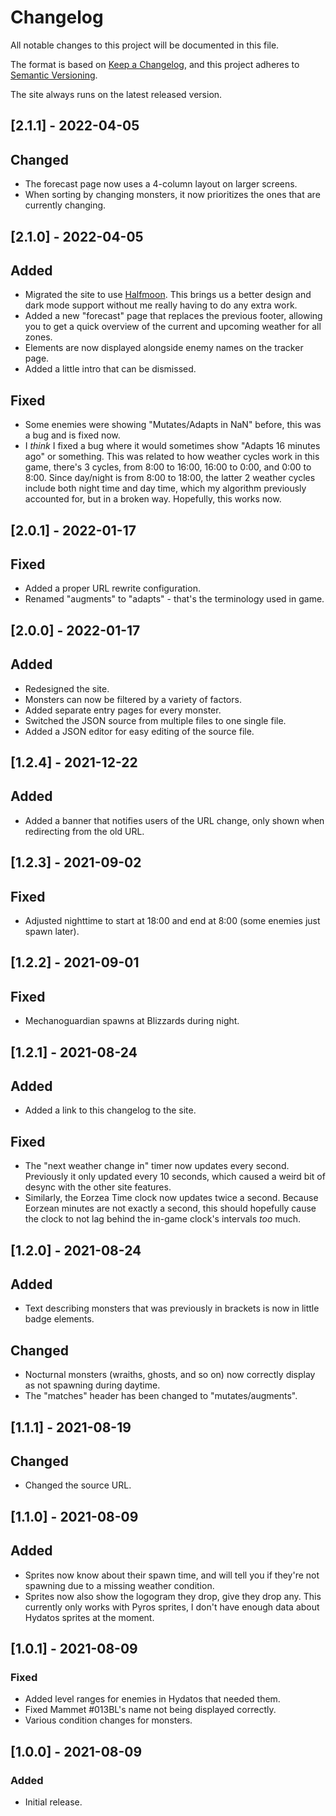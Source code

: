 # Changelog

All notable changes to this project will be documented in this file.

The format is based on [Keep a Changelog](https://keepachangelog.com/en/1.0.0/), and this project adheres
to [Semantic Versioning](https://semver.org/spec/v2.0.0.html).

The site always runs on the latest released version.

## [2.1.1] - 2022-04-05

## Changed

- The forecast page now uses a 4-column layout on larger screens.
- When sorting by changing monsters, it now prioritizes the ones that are currently changing.

## [2.1.0] - 2022-04-05

## Added

- Migrated the site to use [Halfmoon](https://gethalfmoon.com). This brings us a better
  design and dark mode support without me really having to do any extra work.
- Added a new "forecast" page that replaces the previous footer, allowing you to get a
  quick overview of the current and upcoming weather for all zones.
- Elements are now displayed alongside enemy names on the tracker page.
- Added a little intro that can be dismissed.

## Fixed

- Some enemies were showing "Mutates/Adapts in NaN" before, this was a bug and is fixed now.
- I _think_ I fixed a bug where it would sometimes show "Adapts 16 minutes ago" or something.
  This was related to how weather cycles work in this game, there's 3 cycles, from 8:00 to 16:00,
  16:00 to 0:00, and 0:00 to 8:00. Since day/night is from 8:00 to 18:00, the latter 2 weather cycles
  include both night time and day time, which my algorithm previously accounted for, but in a broken
  way. Hopefully, this works now.

## [2.0.1] - 2022-01-17

## Fixed

- Added a proper URL rewrite configuration.
- Renamed "augments" to "adapts" - that's the terminology used in game.

## [2.0.0] - 2022-01-17

## Added

- Redesigned the site.
- Monsters can now be filtered by a variety of factors.
- Added separate entry pages for every monster.
- Switched the JSON source from multiple files to one single file.
- Added a JSON editor for easy editing of the source file.

## [1.2.4] - 2021-12-22

## Added

- Added a banner that notifies users of the URL change, only shown when redirecting from the old URL.

## [1.2.3] - 2021-09-02

## Fixed

- Adjusted nighttime to start at 18:00 and end at 8:00 (some enemies just spawn later).

## [1.2.2] - 2021-09-01

## Fixed

- Mechanoguardian spawns at Blizzards during night.

## [1.2.1] - 2021-08-24

## Added

- Added a link to this changelog to the site.

## Fixed

- The "next weather change in" timer now updates every second. Previously it only updated every 10 seconds, which caused
  a weird bit of desync with the other site features.
- Similarly, the Eorzea Time clock now updates twice a second. Because Eorzean minutes are not exactly a second, this
  should hopefully cause the clock to not lag behind the in-game clock's intervals _too_ much.

## [1.2.0] - 2021-08-24

## Added

- Text describing monsters that was previously in brackets is now in little badge elements.

## Changed

- Nocturnal monsters (wraiths, ghosts, and so on) now correctly display as not spawning during daytime.
- The "matches" header has been changed to "mutates/augments".

## [1.1.1] - 2021-08-19

## Changed

- Changed the source URL.

## [1.1.0] - 2021-08-09

## Added

- Sprites now know about their spawn time, and will tell you if they're not spawning due to a missing weather condition.
- Sprites now also show the logogram they drop, give they drop any. This currently only works with Pyros sprites, I
  don't have enough data about Hydatos sprites at the moment.

## [1.0.1] - 2021-08-09

### Fixed

- Added level ranges for enemies in Hydatos that needed them.
- Fixed Mammet #013BL's name not being displayed correctly.
- Various condition changes for monsters.

## [1.0.0] - 2021-08-09

### Added

- Initial release.
